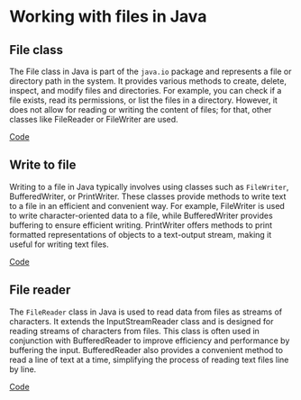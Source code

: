 # Working with files in Java

## File class

The File class in Java is part of the `java.io` package and represents a file or directory path in the system. It provides various methods to create, delete, inspect, and modify files and directories. For example, you can check if a file exists, read its permissions, or list the files in a directory. However, it does not allow for reading or writing the content of files; for that, other classes like FileReader or FileWriter are used.

[Code](../src/file_class/)

## Write to file

Writing to a file in Java typically involves using classes such as `FileWriter`, BufferedWriter, or PrintWriter. These classes provide methods to write text to a file in an efficient and convenient way. For example, FileWriter is used to write character-oriented data to a file, while BufferedWriter provides buffering to ensure efficient writing. PrintWriter offers methods to print formatted representations of objects to a text-output stream, making it useful for writing text files.

[Code](../src/write_to_file/)

## File reader

The `FileReader` class in Java is used to read data from files as streams of characters. It extends the InputStreamReader class and is designed for reading streams of characters from files. This class is often used in conjunction with BufferedReader to improve efficiency and performance by buffering the input. BufferedReader also provides a convenient method to read a line of text at a time, simplifying the process of reading text files line by line.

[Code](../src/read_file/)
